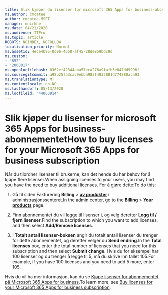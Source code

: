 ```yaml
---
title: Slik kjøper du lisenser for microsoft 365 Apps for business-abonnementet
ms.author: cmcatee
author: cmcatee-MSFT
manager: mnirkhe
ms.date: 04/21/2020
ms.audience: ITPro
ms.topic: article
ROBOTS: NOINDEX, NOFOLLOW
localization_priority: Normal
ms.assetid: 4ece4b95-0d06-4658-af45-28de859bdc9d
ms.custom:
- "652"
- "2000017"
ms.openlocfilehash: 0362ef42344aba57eca276a9fafb5e847dd9996f
ms.sourcegitcommit: a98b25fa3cac9ebba983f4932881d774880aca93
ms.translationtype: MT
ms.contentlocale: nb-NO
ms.lasthandoff: 05/13/2020
ms.locfileid: "44063914"
---
```

# <a name="how-to-buy-licenses-for-your-microsoft-365-apps-for-business-subscription"></a><span data-ttu-id="58580-102">Slik kjøper du lisenser for microsoft 365 Apps for business-abonnementet</span><span class="sxs-lookup"><span data-stu-id="58580-102">How to buy licenses for your Microsoft 365 Apps for business subscription</span></span>

<span data-ttu-id="58580-103">Når du tilordner lisenser til brukerne, kan det hende du har behov for å kjøpe flere lisenser.</span><span class="sxs-lookup"><span data-stu-id="58580-103">When assigning licenses to your users, you may find you have the need to buy additional licenses.</span></span> <span data-ttu-id="58580-104">For å gjøre dette:</span><span class="sxs-lookup"><span data-stu-id="58580-104">To do this:</span></span>
  
1. <span data-ttu-id="58580-105">Gå til siden Fakturering **Billing** \> **[av produkter](https://go.microsoft.com/fwlink/p/?linkid=842054)** i administrasjonssenteret.</span><span class="sxs-lookup"><span data-stu-id="58580-105">In the admin center, go to the **Billing** \> **[Your products](https://go.microsoft.com/fwlink/p/?linkid=842054)** page.</span></span>

2. <span data-ttu-id="58580-106">Finn abonnementet du vil legge til lisenser i, og velg deretter **Legg til / fjern lisenser**.</span><span class="sxs-lookup"><span data-stu-id="58580-106">Find the subscription to which you want to add licenses, and then select **Add/Remove licenses**.</span></span>

3. <span data-ttu-id="58580-107">I **Totalt antall lisenser-boksen** angir du totalt antall lisenser du trenger for dette abonnementet, og deretter velger du **Send endring**.</span><span class="sxs-lookup"><span data-stu-id="58580-107">In the **Total licenses** box, enter the total number of licenses that you need for this subscription and then select **Submit change**.</span></span> <span data-ttu-id="58580-108">Hvis du for eksempel har 100 lisenser og du trenger å legge til 5, må du skrive inn tallet 105.</span><span class="sxs-lookup"><span data-stu-id="58580-108">For example, if you have 100 licenses and you need to add 5 more, enter 105.</span></span>

<span data-ttu-id="58580-109">Hvis du vil ha mer informasjon, kan du se [Kjøpe lisenser for abonnementet på Microsoft 365 Apps for business](https://docs.microsoft.com/office365/admin/subscriptions-and-billing/buy-licenses).</span><span class="sxs-lookup"><span data-stu-id="58580-109">To learn more, see [Buy licenses for your Microsoft 365 Apps for business subscription](https://docs.microsoft.com/office365/admin/subscriptions-and-billing/buy-licenses).</span></span>